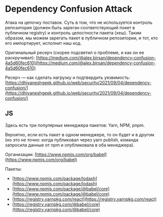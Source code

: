 # Dependency Confusion Attack

Атака на цепочку поставок. Суть в том, что не используется контроль репозитория (должен быть зареган соответствующий покет в публичном registry) и контроль целостности пакета (хеш). Таким образом, мы можем зарегать пакет в публичном репозитории, и тот, кто его импортирует, исполнит наш код.

Оригинальный ресерч (скорее подсветил о проблеме, и как он ее раскручивал): [https://medium.com/@alex.birsan/dependency-confusion-4a5d60fec610](https://medium.com/@alex.birsan/dependency-confusion-4a5d60fec610)

Ресерч — как сделать нагрузку и подтвердить уязвимость: [https://dhiyaneshgeek.github.io/web/security/2021/09/04/dependency-confusion/](https://dhiyaneshgeek.github.io/web/security/2021/09/04/dependency-confusion/)

## JS

Здесь есть три популярных менеджера пакетов: Yarn, NPM, pnpm.

Вероятно, если есть пакет в одном менеджере, то он будет и в другом (но это не точно: когда публиковал через yarn publish, команда запросила данные от npm и опубликовала в оба менеджера).

Организации: [https://www.npmjs.com/org/babel](https://www.npmjs.com/org/babel)

Пакеты:

* [https://www.npmjs.com/package/lodash](https://www.npmjs.com/package/lodash)
* [https://www.npmjs.com/package/@babel/core](https://www.npmjs.com/package/@babel/core)
* [https://registry.yarnpkg.com/react](https://registry.yarnpkg.com/react)
* [https://registry.yarnpkg.com/@babel/core](https://registry.yarnpkg.com/@babel/core)

